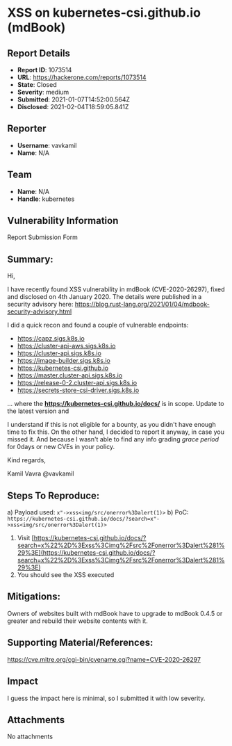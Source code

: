 # XSS on kubernetes-csi.github.io (mdBook)

## Report Details
- **Report ID**: 1073514
- **URL**: https://hackerone.com/reports/1073514
- **State**: Closed
- **Severity**: medium
- **Submitted**: 2021-01-07T14:52:00.564Z
- **Disclosed**: 2021-02-04T18:59:05.841Z

## Reporter
- **Username**: vavkamil
- **Name**: N/A

## Team
- **Name**: N/A
- **Handle**: kubernetes

## Vulnerability Information
Report Submission Form

## Summary:
Hi,

I have recently found XSS vulnerability in mdBook (CVE-2020-26297), fixed and disclosed on 4th January 2020. 
The details were published in a security advisory here: https://blog.rust-lang.org/2021/01/04/mdbook-security-advisory.html

I did a quick recon and found a couple of vulnerable endpoints:
* https://capz.sigs.k8s.io
* https://cluster-api-aws.sigs.k8s.io
* https://cluster-api.sigs.k8s.io
* https://image-builder.sigs.k8s.io
* https://kubernetes-csi.github.io
* https://master.cluster-api.sigs.k8s.io
* https://release-0-2.cluster-api.sigs.k8s.io
* https://secrets-store-csi-driver.sigs.k8s.io

... where the **https://kubernetes-csi.github.io/docs/** is in scope. Update to the latest version and 

I understand if this is not eligible for a bounty, as you didn't have enough time to fix this. On the other hand, I decided to report it anyway, in case you missed it. And because I wasn't able to find any info grading *grace period* for 0days or new CVEs in your policy. 

Kind regards,

Kamil Vavra
@vavkamil

## Steps To Reproduce:
a) Payload used: `x"->xss<img/src/onerror%3Dalert(1)>`
b) PoC: `https://kubernetes-csi.github.io/docs/?search=x"->xss<img/src/onerror%3Dalert(1)>`
  1. Visit [https://kubernetes-csi.github.io/docs/?search=x%22%2D%3Exss%3Cimg%2Fsrc%2Fonerror%3Dalert%281%29%3E](https://kubernetes-csi.github.io/docs/?search=x%22%2D%3Exss%3Cimg%2Fsrc%2Fonerror%3Dalert%281%29%3E)
  2. You should see the XSS executed

## Mitigations:
Owners of websites built with mdBook have to upgrade to mdBook 0.4.5 or greater and rebuild their website contents with it.

## Supporting Material/References:
https://cve.mitre.org/cgi-bin/cvename.cgi?name=CVE-2020-26297

## Impact

I guess the impact here is minimal, so I submitted it with low severity.

## Attachments
No attachments
